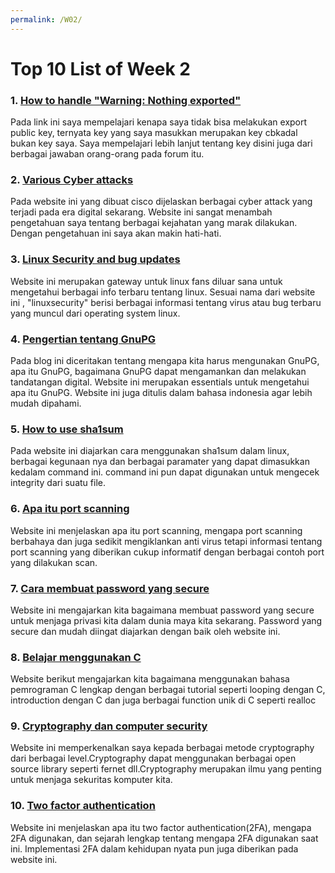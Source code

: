 ```yaml
---
permalink: /W02/
---
```


# Top 10 List of Week 2

### 1. [How to handle "Warning: Nothing exported"](https://stackoverflow.com/questions/32475460/exporting-public-key-from-gnupg-fails-with-warning-nothing-exported)

Pada link ini saya mempelajari kenapa saya tidak bisa melakukan export public key, ternyata key yang saya masukkan merupakan key cbkadal bukan key saya. Saya mempelajari lebih lanjut tentang key disini juga dari berbagai jawaban orang-orang pada forum itu.

### 2. [Various Cyber attacks](https://www.cisco.com/c/en/us/products/security/common-cyberattacks.html#~types-of-cyber-attacks)

Pada website ini yang dibuat cisco dijelaskan berbagai cyber attack yang terjadi pada era digital sekarang. Website ini sangat menambah pengetahuan saya tentang berbagai kejahatan yang marak dilakukan. Dengan pengetahuan ini saya akan makin hati-hati.

### 3. [Linux Security and bug updates](https://linuxsecurity.com/)

Website ini merupakan gateway untuk linux fans diluar sana untuk mengetahui berbagai info terbaru tentang linux. Sesuai nama dari website ini , "linuxsecurity" berisi berbagai informasi tentang virus atau bug terbaru yang muncul dari operating system linux.

### 4. [Pengertian tentang GnuPG](https://medium.com/kode-dan-kodean/belajar-memakai-gnu-privacy-guard-gnupg-gpg-3944e19dba91)

Pada blog ini diceritakan tentang mengapa kita harus mengunakan GnuPG, apa itu GnuPG, bagaimana GnuPG dapat mengamankan dan melakukan tandatangan digital. Website ini merupakan essentials untuk mengetahui apa itu GnuPG. Website ini juga ditulis dalam bahasa indonesia agar lebih mudah dipahami.

### 5. [How to use sha1sum](https://www.howtoforge.com/linux-sha1sum-command/)

Pada website ini diajarkan cara menggunakan sha1sum dalam linux, berbagai kegunaan nya dan berbagai paramater yang dapat dimasukkan kedalam command ini. command ini pun dapat digunakan untuk mengecek integrity dari suatu file.

### 6. [Apa itu port scanning](https://www.avast.com/business/resources/what-is-port-scanning)

Website ini menjelaskan apa itu port scanning, mengapa port scanning berbahaya dan juga sedikit mengiklankan anti virus tetapi informasi tentang port scanning yang diberikan cukup informatif dengan berbagai contoh port yang dilakukan scan.

### 7. [Cara membuat password yang secure](https://www.howtogeek.com/195430/how-to-create-a-strong-password-and-remember-it/)

Website ini mengajarkan kita bagaimana membuat password yang secure untuk menjaga privasi kita dalam dunia maya kita sekarang. Password yang secure dan mudah diingat diajarkan dengan baik oleh website ini.

### 8. [Belajar menggunakan C](https://www.guru99.com/c-programming-tutorial.html)

Website berikut mengajarkan kita bagaimana menggunakan bahasa pemrograman C lengkap dengan berbagai tutorial seperti looping dengan C, introduction dengan C dan juga berbagai function unik di C seperti realloc

### 9. [Cryptography dan computer security](https://cryptography.io/en/latest/)

Website ini memperkenalkan saya kepada berbagai metode cryptography dari berbagai level.Cryptography dapat menggunakan berbagai open source library seperti fernet dll.Cryptography merupakan ilmu yang penting untuk menjaga sekuritas komputer kita.


### 10. [Two factor authentication](https://authy.com/what-is-2fa/)

Website ini menjelaskan apa itu two factor authentication(2FA), mengapa 2FA digunakan, dan sejarah lengkap tentang mengapa 2FA digunakan saat ini. Implementasi 2FA dalam kehidupan nyata pun juga diberikan pada website ini.
